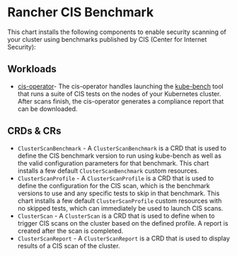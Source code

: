 # Rancher CIS Benchmark

This chart installs the following components to enable security scanning of your cluster using benchmarks published by CIS (Center for Internet Security):

## Workloads
* [cis-operator](https://github.com/rancher/cis-operator)- The cis-operator handles launching the [kube-bench](https://github.com/aquasecurity/kube-bench) tool that runs a suite of CIS tests on the nodes of your Kubernetes cluster. After scans finish, the cis-operator generates a compliance report that can be downloaded.

## CRDs & CRs
* `ClusterScanBenchmark` - A `ClusterScanBenchmark` is a CRD that is used to define the CIS benchmark version to run using kube-bench as well as the valid configuration parameters for that benchmark. This chart installs a few default `ClusterScanBenchmark` custom resources.
* `ClusterScanProfile` - A `ClusterScanProfile` is a CRD that is used to define the configuration for the CIS scan, which is the benchmark versions to use and any specific tests to skip in that benchmark. This chart installs a few default `ClusterScanProfile` custom resources with no skipped tests, which can immediately be used to launch CIS scans. 
* `ClusterScan` - A `ClusterScan` is a CRD that is used to define when to trigger CIS scans on the cluster based on the defined profile. A report is created after the scan is completed.
* `ClusterScanReport` - A `ClusterScanReport` is a CRD that is used to display results of a CIS scan of the cluster.
